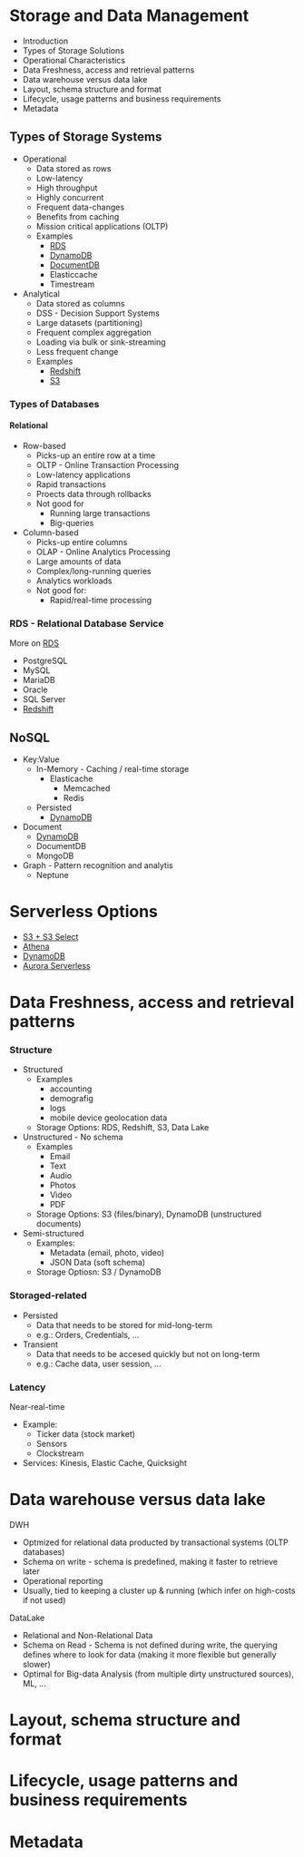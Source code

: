 # Storage and Data Management

* Introduction
* Types of Storage Solutions
* Operational Characteristics
* Data Freshness, access and retrieval patterns
* Data warehouse versus data lake
* Layout, schema structure and format
* Lifecycle, usage patterns and business requirements
* Metadata

## Types of Storage Systems

* Operational
  * Data stored as rows
  * Low-latency
  * High throughput
  * Highly concurrent
  * Frequent data-changes
  * Benefits from caching
  * Mission critical applications (OLTP)
  * Examples
    * [RDS](02_rds.md)
    * [DynamoDB](03_dynamodb.md)
    * [DocumentDB](05_documentdb.md)
    * Elasticcache
    * Timestream
* Analytical
  * Data stored as columns
  * DSS - Decision Support Systems
  * Large datasets (partitioning)
  * Frequent complex aggregation
  * Loading via bulk or sink-streaming
  * Less frequent change
  * Examples
    * [Redshift](08_redshift.md)
    * [S3](09_s3.md)

### Types of Databases

#### Relational

* Row-based
  * Picks-up an entire row at a time
  * OLTP - Online Transaction Processing
  * Low-latency applications
  * Rapid transactions
  * Proects data through rollbacks
  * Not good for
    * Running large transactions
    * Big-queries
* Column-based
  * Picks-up entire columns
  * OLAP - Online Analytics Processing
  * Large amounts of data
  * Complex/long-running queries
  * Analytics workloads
  * Not good for:
    * Rapid/real-time processing

### RDS - Relational Database Service

More on [RDS](02_rds.md)

* PostgreSQL
* MySQL
* MariaDB
* Oracle
* SQL Server
* [Redshift](08_redshift.md)

## NoSQL

* Key:Value
  * In-Memory - Caching / real-time storage
    * Elasticache
      * Memcached
      * Redis
  * Persisted
    * [DynamoDB](03_dynamodb.md)
* Document
  * [DynamoDB](03_dynamodb.md)
  * DocumentDB
  * MongoDB
* Graph - Pattern recognition and analytis
  * Neptune

# Serverless Options

* [S3 + S3 Select](09_s3.md)
* [Athena](07_athena.md)
* [DynamoDB](03_dynamodb.md)
* [Aurora Serverless](??_aurora.md)

# Data Freshness, access and retrieval patterns

### Structure
* Structured
  * Examples
    * accounting
    * demografig
    * logs
    * mobile device geolocation data
  * Storage Options: RDS, Redshift, S3, Data Lake
* Unstructured - No schema
  * Examples
    * Email
    * Text
    * Audio
    * Photos
    * Video
    * PDF
  * Storage Options: S3 (files/binary), DynamoDB (unstructured documents)
* Semi-structured
  * Examples:
    * Metadata (email, photo, video)
    * JSON Data (soft schema)
  * Storage Optiosn: S3 / DynamoDB

### Storaged-related

* Persisted
  * Data that needs to be stored for mid-long-term
  * e.g.: Orders, Credentials, ...
* Transient
  * Data that needs to be accesed quickly but not on long-term
  * e.g.: Cache data, user session, ...

### Latency

Near-real-time
* Example:
  * Ticker data (stock market)
  * Sensors
  * Clockstream
* Services: Kinesis, Elastic Cache, Quicksight

# Data warehouse versus data lake

DWH
* Optmized for relational data producted by transactional systems (OLTP databases)
* Schema on write - schema is predefined, making it faster to retrieve later
* Operational reporting
* Usually, tied to keeping a cluster up & running (which infer on high-costs if not used)

DataLake
* Relational and Non-Relational Data
* Schema on Read - Schema is not defined during write, the querying defines where to look for data (making it more flexible but generally slower)
* Optimal for Big-data Analysis (from multiple dirty unstructured sources), ML, ...

# Layout, schema structure and format
# Lifecycle, usage patterns and business requirements
# Metadata
